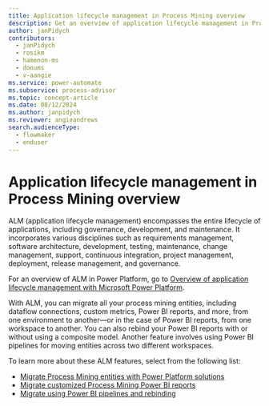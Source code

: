 ```yaml
---
title: Application lifecycle management in Process Mining overview
description: Get an overview of application lifecycle management in Process Mining, which includes governance, development, and maintenance.
author: janPidych
contributors:
  - janPidych
  - rosikm
  - hamenon-ms
  - donums
  - v-aangie  
ms.service: power-automate
ms.subservice: process-advisor
ms.topic: concept-article
ms.date: 08/12/2024
ms.author: janpidych
ms.reviewer: angieandrews
search.audienceType: 
  - flowmaker
  - enduser
---
```


# Application lifecycle management in Process Mining overview

ALM (application lifecycle management) encompasses the entire lifecycle of applications, including governance, development, and maintenance. It incorporates various disciplines such as requirements management, software architecture, development, testing, maintenance, change management, support, continuous integration, project management, deployment, release management, and governance.

For an overview of ALM in Power Platform, go to [Overview of application lifecycle management with Microsoft Power Platform](/power-platform/alm/overview-alm).

With ALM, you can migrate all your process mining entities, including dataflow connections, custom metrics, Power BI reports, and more, from one environment to another&mdash;or in the case of Power BI reports, from one workspace to another. You can also rebind your Power BI reports with or without using a composite model. Another feature involves using Power BI pipelines for moving entities across two different workspaces.

To learn more about these ALM features, select from the following list:

- [Migrate Process Mining entities with Power Platform solutions](process-mining-alm-entities-solutions.md)
- [Migrate customized Process Mining Power BI reports](process-mining-pbi-reports-overview.md)
- [Migrate using Power BI pipelines and rebinding](process-mining-alm-migrate-using-pbi-pipelines-and-rebinding.md)
